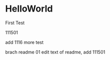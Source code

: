 # HelloWorld
First Test

111501

add 1116
more test

brach readme 01
edit text of readme, add 111501
